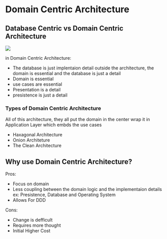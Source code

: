 # Domain Centric Architecture

## Database Centric vs Domain Centric Architecture
![](./media/database_vs_domain.png)

in Domain Centric Architecture:
- The database is just implentaion detail outside the architecture, the domain is essential and the database is just a detail
- Domain is essential
- use cases are essential
- Presentation is a detail 
- presistence is just a detail 


### Types of Domain Centric Architecture
All of this architecture, they all put the domain in the center wrap it in Application Layer which embds the use cases
* Haxagonal Architecture
* Onion Architeture
* The Clean Architecture

## Why use Domain Centric Architecture?
Pros:
* Focus on domain
* Less coupling between the domain logic and the implementaion details ex: Presistence, Database and Operating System
* Allows For DDD

Cons: 
* Change is defficult
* Requires more thought
* Initial Higher Cost
